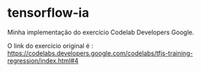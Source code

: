 # tensorflow-ia
Minha implementação do exercício Codelab Developers Google. 

O link do exercício original é : https://codelabs.developers.google.com/codelabs/tfjs-training-regression/index.html#4
